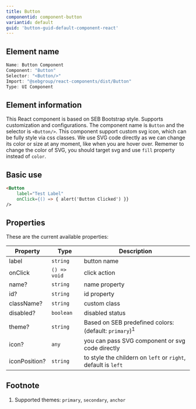 ```yaml
---
title: Button
componentid: component-button
variantid: default
guid: 'button-guid-default-component-react'
---
```


## Element name
```javascript
Name: Button Component
Component: "Button"
Selector: "<Button/>"
Import: "@sebgroup/react-components/dist/Button"
Type: UI Component
```

## Element information 
This React component is based on SEB Bootstrap style. Supports customization and configurations. The component name is `Button` and the selector is `<Button/>`. This component support custom svg icon, which can be fully style via css classes. We use SVG code directly as we can change its color or size at any moment, like when you are hover over. Rememer to change the color of SVG, you should target svg and use `fill` property instead of `color`.

## Basic use
```html
<Button
    label="Test Label"
    onClick={() => { alert('Button Clicked') }}
/>
```

## Properties
These are the current available properties:

| Property   | Type                   | Description                                                       |
| ---------- | ---------------------- | ---------------------------------------------------------------- |
| label      | `string`               | button name                                                      |
| onClick    | `() => void`           | click action                                                     |
| name?      | `string`               | name property                                                    |
| id?        | `string`               | id property                                                      |
| className? | `string`               | custom class                                                     |
| disabled?  | `boolean`              | disabled status                                                  |
| theme?     | `string`               | Based on SEB predefined colors: (default: `primary`)<sup>1</sup> |
| icon?   | `any`    | you can pass SVG component or svg code directly|
| iconPosition?     | `string`               | to style the childern on `left` or `right`, default is `left` |


## Footnote
1. Supported themes: `primary`, `secondary`, `anchor`
